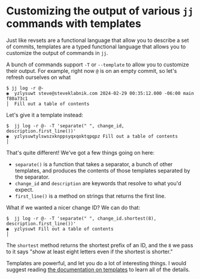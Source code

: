 # Customizing the output of various `jj` commands with templates

Just like revsets are a functional language that allow you to describe a set of
commits, templates are a typed functional language that allows you to customize
the output of commands in `jj`.

A bunch of commands support `-T` or `--template` to allow you to customize their
output. For example, right now `@` is on an empty commit, so let's refresh
ourselves on what 

```text
$ jj log -r @-
◉  yzlysuwt steve@steveklabnik.com 2024-02-29 00:35:12.000 -06:00 main f80a73c1
│  Fill out a table of contents
```

Let's give it a template instead:

```console
$  jj log -r @- -T 'separate(" ", change_id, description.first_line())'
◉  yzlysuwtylswszxknppsyqxqoktqpqpz Fill out a table of contents
│
```

That's quite different! We've got a few things going on here:

* `separate()` is a function that takes a separator, a bunch of other templates,
  and produces the contents of those templates separated by the separator.
* `change_id` and `description` are keywords that resolve to what you'd expect.
* `first_line()` is a method on strings that returns the first line.

What if we wanted a nicer change ID? We can do that:

```console
$  jj log -r @- -T 'separate(" ", change_id.shortest(8), description.first_line())'
◉  yzlysuwt Fill out a table of contents
│
```

The `shortest` method returns the shortest prefix of an ID, and the `8` we pass
to it says "show at least eight letters even if the shortest is shorter."

Templates are powerful, and let you do a lot of interesting things. I would
suggest reading [the documentation on templates][templates] to learn all of the
details.

[templates]: https://martinvonz.github.io/jj/v0.14.0/templates/
